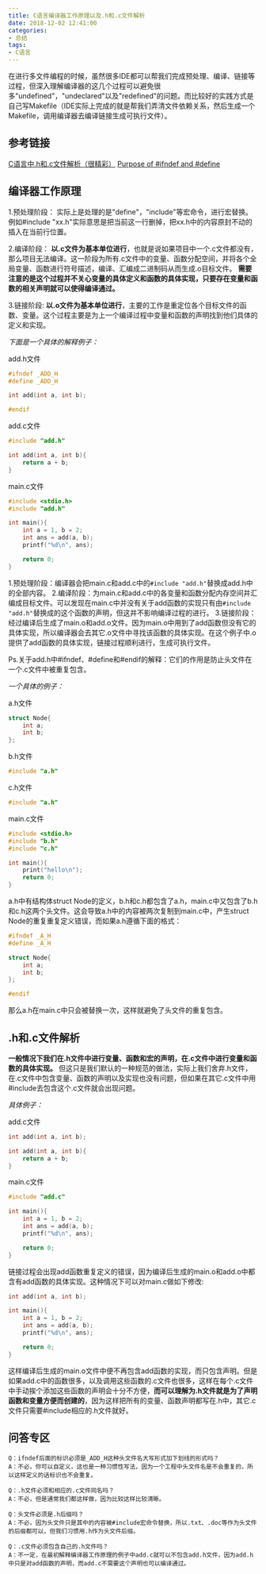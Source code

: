```yaml
---
title: C语言编译器工作原理以及.h和.c文件解析
date: 2018-12-02 12:41:00
categories:
- 总结
tags:
- C语言
---
```

在进行多文件编程的时候，虽然很多IDE都可以帮我们完成预处理、编译、链接等过程，但深入理解编译器的这几个过程可以避免很多"undefined"，"undeclared"以及"redefined"的问题。而比较好的实践方式是自己写Makefile（IDE实际上完成的就是帮我们弄清文件依赖关系，然后生成一个Makefile，调用编译器去编译链接生成可执行文件）。

## 参考链接
[C语言中.h和.c文件解析（很精彩）](https://www.cnblogs.com/laojie4321/archive/2012/03/30/2425015.html)
[Purpose of #ifndef and #define](https://community.arduboy.com/t/purpose-of-ifndef-and-define/3592/2)

## 编译器工作原理
1.预处理阶段：
实际上是处理的是"define"，"include"等宏命令，进行宏替换。例如#include "xx.h"实际意思是把当前这一行删掉，把xx.h中的内容原封不动的插入在当前行位置。

2.编译阶段：
**以.c文件为基本单位进行**，也就是说如果项目中一个.c文件都没有，那么项目无法编译。这一阶段为所有.c文件中的变量、函数分配空间，并将各个全局变量、函数进行符号描述，编译、汇编成二进制码从而生成.o目标文件。
**需要注意的是这个过程并不关心变量的具体定义和函数的具体实现，只要存在变量和函数的相关声明就可以使得编译通过。**

3.链接阶段:
**以.o文件为基本单位进行**，主要的工作是重定位各个目标文件的函数、变量。这个过程主要是为上一个编译过程中变量和函数的声明找到他们具体的定义和实现。

*下面是一个具体的解释例子：*

add.h文件
```C
#ifndef _ADD_H
#define _ADD_H

int add(int a, int b);

#endif
```

add.c文件
```C
#include "add.h"

int add(int a, int b){
    return a + b;
}
```

main.c文件
```C
#include <stdio.h>
#include "add.h"

int main(){
    int a = 1, b = 2;
    int ans = add(a, b);
    printf("%d\n", ans);

    return 0;
}
```

1.预处理阶段：编译器会把main.c和add.c中的``#include "add.h"``替换成add.h中的全部内容。
2.编译阶段：为main.c和add.c中的各变量和函数分配内存空间并汇编成目标文件。可以发现在main.c中并没有关于add函数的实现只有由``#include "add.h"``替换成的这个函数的声明，但这并不影响编译过程的进行。
3.链接阶段：经过编译后生成了main.o和add.o文件。因为main.o中用到了add函数但没有它的具体实现，所以编译器会去其它.o文件中寻找该函数的具体实现。在这个例子中.o提供了add函数的具体实现，链接过程顺利进行，生成可执行文件。

Ps.关于add.h中#ifndef、#define和#endif的解释：它们的作用是防止头文件在一个.c文件中被重复包含。

*一个具体的例子：*

a.h文件
```C
struct Node{
    int a;
    int b;
};
```

b.h文件
```C
#include "a.h"
```

c.h文件
```C
#include "a.h"
```

main.c文件
```C
#include <stdio.h>
#include "b.h"
#include "c.h"

int main(){
    print("hello\n");
    return 0;
}
```
a.h中有结构体struct Node的定义，b.h和c.h都包含了a.h，main.c中又包含了b.h和c.h这两个头文件。这会导致a.h中的内容被两次复制到main.c中，产生struct Node的重复重复定义错误，而如果a.h遵循下面的格式：
```C
#ifndef _A_H
#define _A_H

struct Node{
    int a;
    int b;
};

#endif
```
那么a.h在main.c中只会被替换一次，这样就避免了头文件的重复包含。

## .h和.c文件解析
**一般情况下我们在.h文件中进行变量、函数和宏的声明，在.c文件中进行变量和函数的具体实现。**
但这只是我们默认的一种规范的做法，实际上我们舍弃.h文件，在.c文件中包含变量、函数的声明以及实现也没有问题，但如果在其它.c文件中用#include去包含这个.c文件就会出现问题。

*具体例子：*

add.c文件
```C
int add(int a, int b);

int add(int a, int b){
    return a + b;
}
```

main.c文件
```C
#include "add.c"

int main(){
    int a = 1, b = 2;
    int ans = add(a, b);
    printf("%d\n", ans);

    return 0;
}
```
链接过程会出现add函数重复定义的错误，因为编译后生成的main.o和add.o中都含有add函数的具体实现。这种情况下可以对main.c做如下修改:
```C
int add(int a, int b);

int main(){
    int a = 1, b = 2;
    int ans = add(a, b);
    printf("%d\n", ans);

    return 0;
}
```
这样编译后生成的main.o文件中便不再包含add函数的实现，而只包含声明。但是如果add.c中的函数很多，以及调用这些函数的.c文件也很多，这样在每个.c文件中手动挨个添加这些函数的声明会十分不方便，**而可以理解为.h文件就是为了声明函数和变量方便而创建的**，因为这样把所有的变量、函数声明都写在.h中，其它.c文件只需要#include相应的.h文件就好。

## 问答专区
```
Q：ifndef后面的标识必须是_ADD_H这种头文件名大写形式加下划线的形式吗？
A：不必，你可以自定义，这也是一种习惯性写法，因为一个工程中头文件名是不会重复的，所以这样定义的话标识也不会重复。

Q：.h文件必须和相应的.c文件同名吗？
A：不必，但是通常我们都这样做，因为比较这样比较清晰。

Q：头文件必须是.h后缀吗？
A：不必，因为头文件只是其中的内容被#include宏命令替换，所以.txt、.doc等作为头文件的后缀都可以，但我们习惯用.h作为头文件后缀。

Q：.c文件必须包含自己的.h文件吗？
A：不一定，在最初解释编译器工作原理的例子中add.c就可以不包含add.h文件，因为add.h中只是对add函数的声明，而add.c不需要这个声明也可以编译通过。
```